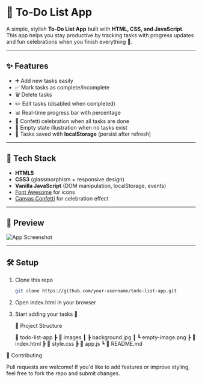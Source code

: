 # 📝 To-Do List App

A simple, stylish **To-Do List App** built with **HTML, CSS, and JavaScript**.  
This app helps you stay productive by tracking tasks with progress updates and fun celebrations when you finish everything 🎉.

---

## ✨ Features
- ➕ Add new tasks easily  
- ✅ Mark tasks as complete/incomplete  
- 🗑️ Delete tasks  
- ✏️ Edit tasks (disabled when completed)  
- 📊 Real-time progress bar with percentage  
- 🎉 Confetti celebration when all tasks are done  
- 📂 Empty state illustration when no tasks exist  
- 💾 Tasks saved with **localStorage** (persist after refresh)  

---

## 🚀 Tech Stack
- **HTML5**  
- **CSS3** (glassmorphism + responsive design)  
- **Vanilla JavaScript** (DOM manipulation, localStorage, events)  
- [Font Awesome](https://fontawesome.com/) for icons  
- [Canvas Confetti](https://www.npmjs.com/package/canvas-confetti) for celebration effect  

---

## 📸 Preview
![App Screenshot](./images/preview.png)

---

## 🛠️ Setup
1. Clone this repo  
   ```bash
   git clone https://github.com/your-username/todo-list-app.git
2. Open index.html in your browser

3. Start adding your tasks 🎯

   📂 Project Structure

   📁 todo-list-app
 ┣ 📂 images
 ┃ ┣ background.jpg
 ┃ ┗ empty-image.png
 ┣ 📄 index.html
 ┣ 📄 style.css
 ┣ 📄 app.js
 ┗ 📄 README.md

🤝 Contributing

Pull requests are welcome! If you'd like to add features or improve styling, feel free to fork the repo and submit changes.
